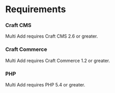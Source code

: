 # Requirements

### Craft CMS

Multi Add requires Craft CMS 2.6 or greater.

### Craft Commerce

Multi Add requires Craft Commerce 1.2 or greater.

### PHP

Multi Add requires PHP 5.4 or greater.